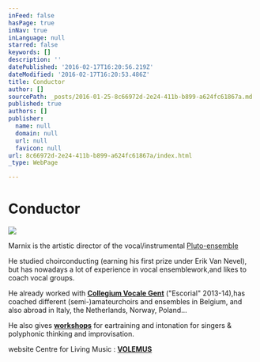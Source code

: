 ```yaml
---
inFeed: false
hasPage: true
inNav: true
inLanguage: null
starred: false
keywords: []
description: ''
datePublished: '2016-02-17T16:20:56.219Z'
dateModified: '2016-02-17T16:20:53.486Z'
title: Conductor
author: []
sourcePath: _posts/2016-01-25-8c66972d-2e24-411b-b899-a624fc61867a.md
published: true
authors: []
publisher:
  name: null
  domain: null
  url: null
  favicon: null
url: 8c66972d-2e24-411b-b899-a624fc61867a/index.html
_type: WebPage

---
```

# Conductor
![](https://s3-us-west-2.amazonaws.com/the-grid-img/p/322a44e005e8adddc36e03dbd6e7bcaf2f010309.jpg)

Marnix is the artistic director of the vocal/instrumental [Pluto-ensemble][0]

He studied choirconducting (earning his first prize under Erik Van Nevel), but has nowadays a lot of experience in vocal ensemblework,and likes to coach vocal groups.

He already worked with **[Collegium Vocale Gent][1]** ("Escorial" 2013-14),has coached different (semi-)amateurchoirs and ensembles in Belgium, and also abroad in Italy, the Netherlands, Norway, Poland...

He also gives **[workshops][2]** for eartraining and intonation for singers & polyphonic thinking and improvisation.

website Centre for Living Music :  [**VOLEMUS**][3]

[0]: www.thegrid.ai/pluto-ensemble
[1]: http://www.collegiumvocale.com/
[2]: marnix.decat@scarlet.be
[3]: http://thegrid.ai/volemus